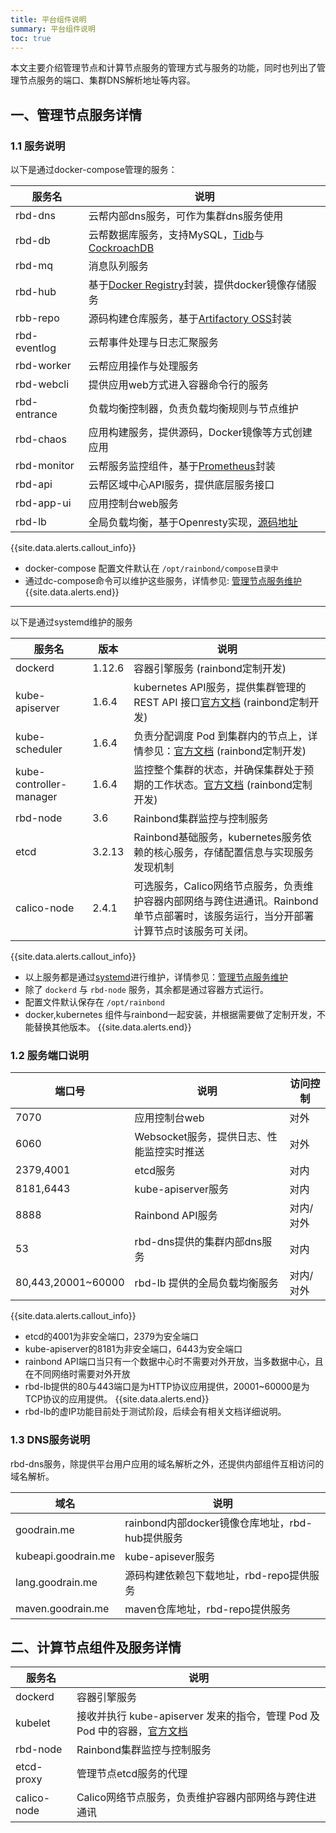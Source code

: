 ```yaml
---
title: 平台组件说明
summary: 平台组件说明
toc: true
---
```


本文主要介绍管理节点和计算节点服务的管理方式与服务的功能，同时也列出了管理节点服务的端口、集群DNS解析地址等内容。

## 一、管理节点服务详情

### 1.1 服务说明

以下是通过docker-compose管理的服务：

|服务名|说明|
|----------|---------------|
|rbd-dns|云帮内部dns服务，可作为集群dns服务使用|
|rbd-db|云帮数据库服务，支持MySQL，[Tidb](https://pingcap.com/docs-cn/)与[CockroachDB](https://www.cockroachlabs.com/)|
|rbd-mq|消息队列服务|
|rbd-hub|基于[Docker Registry](https://docs.docker.com/registry/)封装，提供docker镜像存储服务|
|rbb-repo|源码构建仓库服务，基于[Artifactory OSS](https://jfrog.com/open-source/)封装|
|rbd-eventlog|云帮事件处理与日志汇聚服务|
|rbd-worker|云帮应用操作与处理服务|
|rbd-webcli|提供应用web方式进入容器命令行的服务|
|rbd-entrance|负载均衡控制器，负责负载均衡规则与节点维护|
|rbd-chaos|应用构建服务，提供源码，Docker镜像等方式创建应用|
|rbd-monitor|云帮服务监控组件，基于[Prometheus](https://prometheus.io/)封装|
|rbd-api|云帮区域中心API服务，提供底层服务接口|
|rbd-app-ui|应用控制台web服务|
|rbd-lb|全局负载均衡，基于Openresty实现，[源码地址](https://github.com/goodrain/lb-openresty)|

{{site.data.alerts.callout_info}}
- docker-compose 配置文件默认在 `/opt/rainbond/compose目录中`
- 通过dc-compose命令可以维护这些服务，详情参见: [管理节点服务维护](platform-maintenance/management-node.html)
{{site.data.alerts.end}}

-------------

以下是通过systemd维护的服务

|服务名|版本|说明|
|-----------|-------|------------|
|dockerd|1.12.6|容器引擎服务 (rainbond定制开发)|
|kube-apiserver|1.6.4|kubernetes API服务，提供集群管理的 REST API 接口[官方文档](https://kubernetes.io/docs/reference/command-line-tools-reference/kube-apiserver/) (rainbond定制开发)|
|kube-scheduler|1.6.4|负责分配调度 Pod 到集群内的节点上，详情参见：[官方文档](https://kubernetes.io/docs/reference/command-line-tools-reference/kube-scheduler/) (rainbond定制开发)|
|kube-controller-manager|1.6.4|监控整个集群的状态，并确保集群处于预期的工作状态。[官方文档](https://kubernetes.io/docs/reference/command-line-tools-reference/kube-controller-manager/) (rainbond定制开发)|
|rbd-node|3.6|Rainbond集群监控与控制服务|
|etcd|3.2.13|Rainbond基础服务，kubernetes服务依赖的核心服务，存储配置信息与实现服务发现机制|
|calico-node|2.4.1|可选服务，Calico网络节点服务，负责维护容器内部网络与跨住进通讯。Rainbond单节点部署时，该服务运行，当分开部署计算节点时该服务可关闭。|

{{site.data.alerts.callout_info}}
- 以上服务都是通过[systemd](https://www.freedesktop.org/wiki/Software/systemd/)进行维护，详情参见：[管理节点服务维护](platform-maintenance/management-node.html)
- 除了 `dockerd` 与 `rbd-node` 服务，其余都是通过容器方式运行。
- 配置文件默认保存在 `/opt/rainbond`
- docker,kubernetes 组件与rainbond一起安装，并根据需要做了定制开发，不能替换其他版本。
{{site.data.alerts.end}}

### 1.2 服务端口说明

|端口号|说明|访问控制|
|--------|--------|------------|
|7070|应用控制台web|对外|
|6060|Websocket服务，提供日志、性能监控实时推送|对外|
|2379,4001|etcd服务|对内|
|8181,6443|kube-apiserver服务|对内|
|8888|Rainbond API服务|对内/对外|
|53| rbd-dns提供的集群内部dns服务|对内|
|80,443,20001~60000|rbd-lb 提供的全局负载均衡服务|对内/对外|

{{site.data.alerts.callout_info}}
- etcd的4001为非安全端口，2379为安全端口
- kube-apiserver的8181为非安全端口，6443为安全端口
- rainbond API端口当只有一个数据中心时不需要对外开放，当多数据中心，且在不同网络时需要对外开放
- rbd-lb提供的80与443端口是为HTTP协议应用提供，20001~60000是为TCP协议的应用提供。
{{site.data.alerts.end}}
- rbd-lb的虚IP功能目前处于测试阶段，后续会有相关文档详细说明。

### 1.3 DNS服务说明
rbd-dns服务，除提供平台用户应用的域名解析之外，还提供内部组件互相访问的域名解析。

|域名|说明|
|----------|-------------|
|goodrain.me|rainbond内部docker镜像仓库地址，rbd-hub提供服务|
|kubeapi.goodrain.me|kube-apisever服务|
|lang.goodrain.me|源码构建依赖包下载地址，rbd-repo提供服务|
|maven.goodrain.me|maven仓库地址，rbd-repo提供服务|


## 二、计算节点组件及服务详情

| 服务名| 说明|
|------------|--------------|
| dockerd| 容器引擎服务|
| kubelet| 接收并执行 kube-apiserver 发来的指令，管理 Pod 及 Pod 中的容器，[官方文档](https://kubernetes.io/docs/reference/command-line-tools-reference/kubelet/)|
|rbd-node|Rainbond集群监控与控制服务|
|etcd-proxy|管理节点etcd服务的代理|
|calico-node|Calico网络节点服务，负责维护容器内部网络与跨住进通讯|
